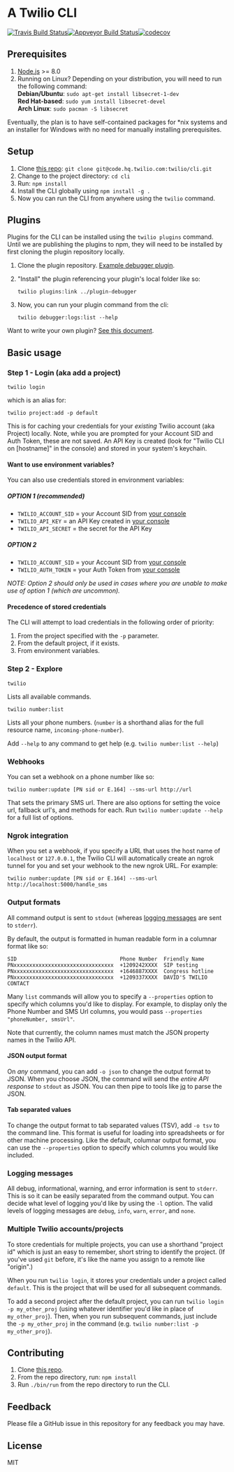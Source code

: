 # A Twilio CLI

[![Travis Build Status](https://travis-ci.com/twilio/twilio-cli.svg?token=8pBrDtYneMQqFq8wVpYP&branch=master)](https://travis-ci.com/twilio/twilio-cli)[![Appveyor Build Status](https://ci.appveyor.com/api/projects/status/48hf89rslhjhn7ca?svg=true)](https://ci.appveyor.com/project/TwilioAPI/twilio-cli)[![codecov](https://codecov.io/gh/twilio/twilio-cli/branch/master/graph/badge.svg)](https://codecov.io/gh/twilio/twilio-cli)

## Prerequisites

1. [Node.js](https://nodejs.org/) >= 8.0
1. Running on Linux? Depending on your distribution, you will need to run the following command: <br>
   **Debian/Ubuntu**: `sudo apt-get install libsecret-1-dev` <br>
   **Red Hat-based**: `sudo yum install libsecret-devel` <br>
   **Arch Linux**: `sudo pacman -S libsecret`

Eventually, the plan is to have self-contained packages for \*nix systems and an installer for Windows with no need for manually installing prerequisites.

## Setup

1. Clone [this repo](https://github.com/twilio/twilio-cli): `git clone git@code.hq.twilio.com:twilio/cli.git`
1. Change to the project directory: `cd cli`
1. Run: `npm install`
1. Install the CLI globally using `npm install -g .`
1. Now you can run the CLI from anywhere using the `twilio` command.

## Plugins

Plugins for the CLI can be installed using the `twilio plugins` command. Until we are publishing the plugins to npm, they will need to be installed by first cloning the plugin repository locally.

1. Clone the plugin repository. [Example debugger plugin](https://code.hq.twilio.com/twilio/plugin-debugger/).

2. "Install" the plugin referencing your plugin's local folder like so:

    ```
    twilio plugins:link ../plugin-debugger
    ```

3. Now, you can run your plugin command from the cli:

    ```
    twilio debugger:logs:list --help
    ```

Want to write your own plugin? [See this document](docs/plugins.md).

## Basic usage

### Step 1 - Login (aka add a project)

```
twilio login
```

which is an alias for:

```
twilio project:add -p default
```

This is for caching your credentials for your _existing_ Twilio account (aka Project) locally. Note, while you are prompted for your Account SID and Auth Token, these are not saved. An API Key is created (look for "Twilio CLI on [hostname]" in the console) and stored in your system's keychain.

#### Want to use environment variables?

You can also use credentials stored in environment variables:

##### OPTION 1 (recommended)
- `TWILIO_ACCOUNT_SID` = your Account SID from [your console](https://www.twilio.com/console)
- `TWILIO_API_KEY` = an API Key created in [your console](https://twil.io/get-api-key)
- `TWILIO_API_SECRET` = the secret for the API Key

##### OPTION 2
- `TWILIO_ACCOUNT_SID` = your Account SID from [your console](https://www.twilio.com/console)
- `TWILIO_AUTH_TOKEN` = your Auth Token from [your console](https://www.twilio.com/console)

_NOTE: Option 2 should only be used in cases where you are unable to make use of option 1 (which are uncommon)._

#### Precedence of stored credentials

The CLI will attempt to load credentials in the following order of priority:

1. From the project specified with the `-p` parameter.
2. From the default project, if it exists.
3. From environment variables.

### Step 2 - Explore

```
twilio
```

Lists all available commands.

```
twilio number:list
```

Lists all your phone numbers. (`number` is a shorthand alias for the full resource name, `incoming-phone-number`).

Add `--help` to any command to get help (e.g. `twilio number:list --help`)

### Webhooks

You can set a webhook on a phone number like so:

```
twilio number:update [PN sid or E.164] --sms-url http://url
```

That sets the primary SMS url. There are also options for setting the voice url, fallback url's, and methods for each. Run `twilio number:update --help` for a full list of options.

### Ngrok integration

When you set a webhook, if you specify a URL that uses the host name of `localhost` or `127.0.0.1`, the Twilio CLI will automatically create an ngrok tunnel for you and set your webhook to the new ngrok URL. For example:

```
twilio number:update [PN sid or E.164] --sms-url http://localhost:5000/handle_sms
```

### Output formats

All command output is sent to `stdout` (whereas [logging messages](#Loggingmessages) are sent to `stderr`).

By default, the output is formatted in human readable form in a columnar format like so:

```
SID                                 Phone Number  Friendly Name
PNxxxxxxxxxxxxxxxxxxxxxxxxxxxxxxxx  +1209242XXXX  SIP testing
PNxxxxxxxxxxxxxxxxxxxxxxxxxxxxxxxx  +1646887XXXX  Congress hotline
PNxxxxxxxxxxxxxxxxxxxxxxxxxxxxxxxx  +1209337XXXX  DAVID'S TWILIO CONTACT
```

Many `list` commands will allow you to specify a `--properties` option to specify which columns you'd like to display. For example, to display only the Phone Number and SMS Url columns, you would pass `--properties "phoneNumber, smsUrl"`.

Note that currently, the column names must match the JSON property names in the Twilio API.

#### JSON output format

On _any_ command, you can add `-o json` to change the output format to JSON. When you choose JSON, the command will send the _entire API response_ to `stdout` as JSON. You can then pipe to tools like [jq](https://stedolan.github.io/jq/) to parse the JSON.

#### Tab separated values

To change the output format to tab separated values (TSV), add `-o tsv` to the command line. This format is useful for loading into spreadsheets or for other machine processing. Like the default, columnar output format, you can use the `--properties` option to specify which columns you would like included.

### Logging messages

All debug, informational, warning, and error information is sent to `stderr`. This is so it can be easily separated from the command output. You can decide what level of logging you'd like by using the `-l` option. The valid levels of logging messages are `debug`, `info`, `warn`, `error`, and `none`.

### Multiple Twilio accounts/projects

To store credentials for multiple projects, you can use a shorthand "project id" which is just an easy to remember, short string to identify the project. (If you've used `git` before, it's like the name you assign to a remote like "origin".)

When you run `twilio login`, it stores your credentials under a project called `default`. This is the project that will be used for all subsequent commands.

To add a second project after the default project, you can run `twilio login -p my_other_proj` (using whatever identifier you'd like in place of `my_other_proj`). Then, when you run subsequent commands, just include the `-p my_other_proj` in the command (e.g. `twilio number:list -p my_other_proj`).

## Contributing

1. Clone [this repo](https://github.com/twilio/twilio-cli).
1. From the repo directory, run: `npm install`
1. Run `./bin/run` from the repo directory to run the CLI.

## Feedback

Please file a GitHub issue in this repository for any feedback you may have.

## License

MIT
